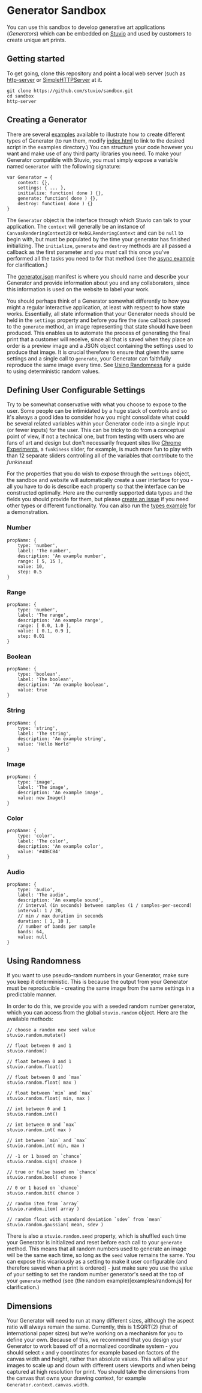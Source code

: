 # Generator Sandbox

You can use this sandbox to develop generative art applications (_Generators_) which can be embedded on [Stuvio](http://stuv.io) and used by customers to create unique art prints.

## Getting started

To get going, clone this repository and point a local web server (such as [http-server](https://github.com/nodeapps/http-server) or [SimpleHTTPServer](https://docs.python.org/2/library/simplehttpserver.html#module-SimpleHTTPServer) at it.

    git clone https://github.com/stuvio/sandbox.git
    cd sandbox
    http-server

## Creating a Generator

There are several [examples](examples/) available to illustrate how to create different types of Generator (to run them, modify [index.html](index.html) to link to the desired script in the examples directory.) You can structure your code however you want and make use of any third party libraries you need. To make your Generator compatible with Stuvio, you must simply expose a variable named `Generator` with the following signature:

    var Generator = {
        context: {},
        settings: { ... },
        initialize: function( done ) {},
        generate: function( done ) {},
        destroy: function( done ) {}
    }

The `Generator` object is the interface through which Stuvio can talk to your application. The `context` will generally be an instance of `CanvasRenderingContext2D` or `WebGLRenderingContext` and can be `null` to begin with, but must be populated by the time your generator has finished initializing. The `initialize`, `generate` and `destroy` methods are all passed a callback as the first parameter and you _must_ call this once you've performed all the tasks you need to for that method (see the [async example](examples/async.js) for clarification.)

The [generator.json](generator.json) manifest is where you should name and describe your Generator and provide information about you and any collaborators, since this information is used on the website to label your work.

You should perhaps think of a Generator somewhat differently to how you might a regular interactive application, at least with respect to how state works. Essentially, all state information that your Generator needs should be held in the `settings` property and before you fire the `done` callback passed to the `generate` method, an image representing that state should have been produced. This enables us to automate the process of generating the final print that a customer will receive, since all that is saved when they place an order is a preview image and a JSON object containing the settings used to produce that image. It is crucial therefore to ensure that given the same settings and a single call to `generate`, your Generator can faithfully reproduce the same image every time. See [Using Randomness](#using-randomness) for a guide to using deterministic random values.

## Defining User Configurable Settings

Try to be somewhat conservative with what you choose to expose to the user. Some people can be intimidated by a huge stack of controls and so it's always a good idea to consider how you might consolidate what could be several related variables within your Generator code into a single input (or fewer inputs) for the user. This can be tricky to do from a conceptual point of view, if not a technical one, but from testing with users who are fans of art and design but don't necessarily frequent sites like [Chrome Experiments](https://www.chromeexperiments.com/), a `funkiness` slider, for example, is much more fun to play with than 12 separate sliders controlling all of the variables that contribute to the _funkiness_!

For the properties that you do wish to expose through the `settings` object, the sandbox and website will automatically create a user interface for you - all you have to do is describe each property so that the interface can be constructed optimally. Here are the currently supported data types and the fields you should provide for them, but please [create an issue](https://github.com/stuvio/sandbox/issues) if you need other types or different functionality. You can also run the [types example](examples/types.js) for a demonstration.

### Number

    propName: {
        type: 'number',
        label: 'The number',
        description: 'An example number',
        range: [ 5, 15 ],
        value: 10,
        step: 0.5
    }

### Range

    propName: {
        type: 'number',
        label: 'The range',
        description: 'An example range',
        range: [ 0.0, 1.0 ],
        value: [ 0.1, 0.9 ],
        step: 0.01
    }
    
### Boolean

    propName: {
        type: 'boolean',
        label: 'The boolean',
        description: 'An example boolean',
        value: true
    }
    
### String

    propName: {
        type: 'string',
        label: 'The string',
        description: 'An example string',
        value: 'Hello World'
    }
    
### Image

    propName: {
        type: 'image',
        label: 'The image',
        description: 'An example image',
        value: new Image()
    }
    
### Color

    propName: {
        type: 'color',
        label: 'The color',
        description: 'An example color',
        value: '#4DECB4'
    }

### Audio

    propName: {
        type: 'audio',
        label: 'The audio',
        description: 'An example sound',
        // interval (in seconds) between samples (1 / samples-per-second)
        interval: 1 / 20,
        // min / max duration in seconds
        duration: [ 1, 10 ],
        // number of bands per sample
        bands: 64,
        value: null
    }

## Using Randomness

If you want to use pseudo-random numbers in your Generator, make sure you keep it deterministic. This is because the output from your Generator must be reproducible - creating the same image from the same settings in a predictable manner.

In order to do this, we provide you with a seeded random number generator, which you can access from the global `stuvio.random` object. Here are the available methods:

    // choose a random new seed value
    stuvio.random.mutate()
    
    // float between 0 and 1
    stuvio.random()

    // float between 0 and 1
    stuvio.random.float()

    // float between 0 and `max`
    stuvio.random.float( max )

    // float between `min` and `max`
    stuvio.random.float( min, max )

    // int between 0 and 1
    stuvio.random.int()

    // int between 0 and `max`
    stuvio.random.int( max )

    // int between `min` and `max`
    stuvio.random.int( min, max )

    // -1 or 1 based on `chance`
    stuvio.random.sign( chance )

    // true or false based on `chance`
    stuvio.random.bool( chance )

    // 0 or 1 based on `chance`
    stuvio.random.bit( chance )

    // random item from `array`
    stuvio.random.item( array )

    // random float with standard deviation `sdev` from `mean`
    stuvio.random.gaussian( mean, sdev )

There is also a `stuvio.random.seed` property, which is shuffled each time your Generator is initialized and reset before each call to your `generate` method. This means that all random numbers used to generate an image will be the same each time, so long as the `seed` value remains the same. You can expose this vicariously as a setting to make it user configurable (and therefore saved when a print is ordered) - just make sure you use the value of your setting to set the random number generator's seed at the top of your `generate` method (see (the random example)[examples/random.js] for clarification.)

## Dimensions

Your Generator will need to run at many different sizes, although the aspect ratio will always remain the same. Currently, this is 1:SQRT(2) (that of international paper sizes) but we're working on a mechanism for you to define your own. Because of this, we recommend that you design your Generator to work based off of a normalized coordinate system - you should select `x` and `y` coordinates for example based on factors of the canvas width and height, rather than absolute values. This will allow your images to scale up and down with different users viewports and when being captured at high resolution for print. You should take the dimensions from the canvas that owns your drawing context, for example `Generator.context.canvas.width`.